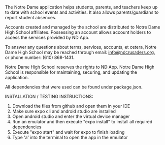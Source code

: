 The Notre Dame application helps students, parents, and teachers keep up to date with school events and activities. It also allows parents/guardians to report student absences. 

Accounts created and managed by the school are distributed to Notre Dame High School affiliates. Possessing an account allows account holders to access the services provided by ND App. 

To answer any questions about terms, services, accounts, et cetera, Notre Dame High School may be reached through email: info@ndcrusaders.org, or phone number: (610) 868-1431. 

Notre Dame High School reserves the rights to ND App. Notre Dame High School is responsible for maintaining, securing, and updating the application. 

All dependencies that were used can be found under package.json. 

INSTALLATION / TESTING INSTRUCTIONS:
1. Download the files from github and open them in your IDE
2. Make sure expo cli and android studio are installed
3. Open android studio and enter the virtual device manager
4. Run an emulator and then execute "expo install" to install all required dependencies
5. Execute "expo start" and wait for expo to finish loading
6. Type 'a' into the terminal to open the app in the emulator
